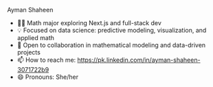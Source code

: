 Ayman Shaheen

- 🧑‍🎓 Math major exploring Next.js and full-stack dev
- 💡 Focused on data science: predictive modeling, visualization, and applied math
- 👥 Open to collaboration in mathematical modeling and data-driven projects
- 📫 How to reach me: https://pk.linkedin.com/in/ayman-shaheen-3071722b9
- 😄 Pronouns: She/her

<!---
Ayman-queen/Ayman-queen is a ✨ special ✨ repository because its `README.md` (this file) appears on your GitHub profile.
You can click the Preview link to take a look at your changes.
--->
